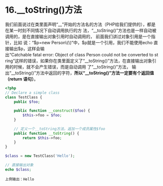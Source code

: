 # 16.\_\_toString\(\)方法

我们前面说过在类里面声明“\_\_”开始的方法名的方法（PHP给我们提供的），都是在某一时刻不同情况下自动调用执行的方 法，“\_\_toString\(\)”方法也是一样自动被调用的，是在直接输出对象引用时自动调用的， 前面我们讲过对象引用是一个指针，比如 说：“$p=new Person\(\)“中，$p就是一个引用，我们不能使用echo 直接输出$p，这样会输 出“Catchable fatal error: Object of class Person could not be converted to string”这样的错误，如果你在类里面定义了“\_\_toString\(\)”方法，在直接输出对象引用的时候，就不会产生错误，而是自动调用 了”\_\_toString\(\)”方法， 输出“\_\_toString\(\)”方法中返回的字符，**所以“\_\_toString\(\)”方法一定要有个返回值（return 语句）**。

```php
<?php
// Declare a simple class
class TestClass {
    public $foo;
 
    public function __construct($foo) {
        $this->foo = $foo;
    }
 
    // 定义一个__toString方法，返加一个成员属性$foo
    public function __toString() {
        return $this->foo;
    }
}
 
$class = new TestClass('Hello');
 
// 直接输出对象
echo $class;
```

```
上例输出：Hello
```



